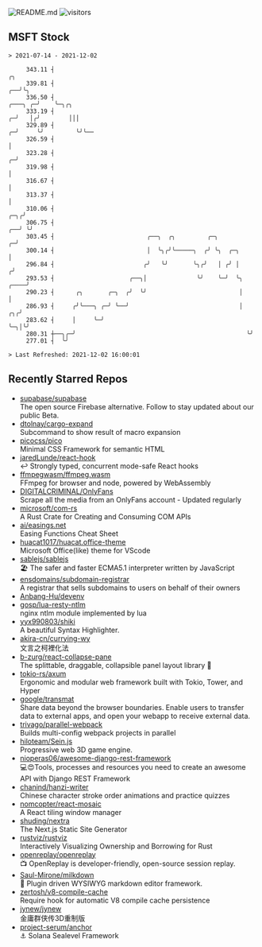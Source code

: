 ![README.md](https://github.com/Gerhut/Gerhut/workflows/README.md/badge.svg)
![visitors](https://visitors.vercel.app/Gerhut/Gerhut?token=8cf69d1f6813d272ef062726b6070c9be4ff72038cfe5a7ded7384a8da65d866)

## MSFT Stock

```
> 2021-07-14 - 2021-12-02

     343.11 ┤                                                                                          ╭╮        
     339.81 ┤                                                                                       ╭──╯╰╮       
     336.50 ┤                                                                               ╭───╮ ╭─╯    ╰─╮╭╮   
     333.19 ┤                                                                             ╭─╯   │╭╯        │││   
     329.89 ┤                                                                           ╭─╯     ╰╯         ╰╯╰── 
     326.59 ┤                                                                           │                        
     323.28 ┤                                                                         ╭─╯                        
     319.98 ┤                                                                         │                          
     316.67 ┤                                                                         │                          
     313.37 ┤                                                                         │                          
     310.06 ┤                                                                     ╭─╮╭╯                          
     306.75 ┤                                                                  ╭──╯ ╰╯                           
     303.45 ┤                          ╭──╮  ╭╮         ╭─╮                  ╭─╯                                 
     300.14 ┤                          │  ╰╮╭╯╰─────╮  ╭╯ ╰╮  ╭─╮            │                                   
     296.84 ┤                         ╭╯   ╰╯       ╰╮╭╯   │ ╭╯ │           ╭╯                                   
     293.53 ┤                     ╭──╮│              ╰╯    ╰─╯  ╰╮     ╭────╯                                    
     290.23 ┤      ╭╮       ╭─╮  ╭╯  ╰╯                          │     │                                         
     286.93 ┤     ╭╯╰───╮ ╭─╯ ╰──╯                               │  ╭╮╭╯                                         
     283.62 ┤     │     ╰─╯                                      ╰─╮│╰╯                                          
     280.31 ┼──╮╭─╯                                                ╰╯                                            
     277.01 ┤  ╰╯                                                                                                

> Last Refreshed: 2021-12-02 16:00:01
```

## Recently Starred Repos

- [supabase/supabase](https://github.com/supabase/supabase)  
  The open source Firebase alternative. Follow to stay updated about our public Beta.
- [dtolnay/cargo-expand](https://github.com/dtolnay/cargo-expand)  
  Subcommand to show result of macro expansion
- [picocss/pico](https://github.com/picocss/pico)  
  Minimal CSS Framework for semantic HTML
- [jaredLunde/react-hook](https://github.com/jaredLunde/react-hook)  
  ↩ Strongly typed, concurrent mode-safe React hooks
- [ffmpegwasm/ffmpeg.wasm](https://github.com/ffmpegwasm/ffmpeg.wasm)  
  FFmpeg for browser and node, powered by WebAssembly
- [DIGITALCRIMINAL/OnlyFans](https://github.com/DIGITALCRIMINAL/OnlyFans)  
  Scrape all the media from an OnlyFans account - Updated regularly
- [microsoft/com-rs](https://github.com/microsoft/com-rs)  
  A Rust Crate for Creating and Consuming COM APIs
- [ai/easings.net](https://github.com/ai/easings.net)  
  Easing Functions Cheat Sheet
- [huacat1017/huacat.office-theme](https://github.com/huacat1017/huacat.office-theme)  
  Microsoft Office(like) theme for VScode
- [sablejs/sablejs](https://github.com/sablejs/sablejs)  
  🏖️ The safer and faster ECMA5.1 interpreter written by JavaScript
- [ensdomains/subdomain-registrar](https://github.com/ensdomains/subdomain-registrar)  
  A registrar that sells subdomains to users on behalf of their owners
- [Anbang-Hu/devenv](https://github.com/Anbang-Hu/devenv)  
- [gosp/lua-resty-ntlm](https://github.com/gosp/lua-resty-ntlm)  
  nginx ntlm module implemented by lua
- [yyx990803/shiki](https://github.com/yyx990803/shiki)  
  A beautiful Syntax Highlighter.
- [akira-cn/currying-wy](https://github.com/akira-cn/currying-wy)  
  文言之柯裡化法
- [b-zurg/react-collapse-pane](https://github.com/b-zurg/react-collapse-pane)  
  The splittable, draggable, collapsible panel layout library 🎉
- [tokio-rs/axum](https://github.com/tokio-rs/axum)  
  Ergonomic and modular web framework built with Tokio, Tower, and Hyper
- [google/transmat](https://github.com/google/transmat)  
  Share data beyond the browser boundaries. Enable users to transfer data to external apps, and open your webapp to receive external data.
- [trivago/parallel-webpack](https://github.com/trivago/parallel-webpack)  
  Builds multi-config webpack projects in parallel
- [hiloteam/Sein.js](https://github.com/hiloteam/Sein.js)  
  Progressive web 3D game engine.
- [nioperas06/awesome-django-rest-framework](https://github.com/nioperas06/awesome-django-rest-framework)  
   💻😍Tools, processes and resources you need to create an awesome API with Django REST Framework
- [chanind/hanzi-writer](https://github.com/chanind/hanzi-writer)  
  Chinese character stroke order animations and practice quizzes
- [nomcopter/react-mosaic](https://github.com/nomcopter/react-mosaic)  
  A React tiling window manager
- [shuding/nextra](https://github.com/shuding/nextra)  
  The Next.js Static Site Generator
- [rustviz/rustviz](https://github.com/rustviz/rustviz)  
  Interactively Visualizing Ownership and Borrowing for Rust
- [openreplay/openreplay](https://github.com/openreplay/openreplay)  
  :tv: OpenReplay is developer-friendly, open-source session replay.
- [Saul-Mirone/milkdown](https://github.com/Saul-Mirone/milkdown)  
  🍼 Plugin driven WYSIWYG  markdown editor framework.
- [zertosh/v8-compile-cache](https://github.com/zertosh/v8-compile-cache)  
  Require hook for automatic V8 compile cache persistence
- [jynew/jynew](https://github.com/jynew/jynew)  
  金庸群侠传3D重制版
- [project-serum/anchor](https://github.com/project-serum/anchor)  
  ⚓ Solana Sealevel Framework

